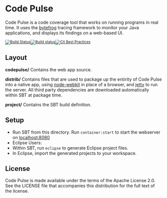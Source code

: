 # Code Pulse

Code Pulse is a code coverage tool that works on running programs in real time. It uses the [bytefrog](https://github.com/codedx/bytefrog) tracing framework to monitor your Java applications, and displays its findings on a web-based UI.

<sub>[![Build Status](https://travis-ci.org/codedx/codepulse.svg?branch=master)](https://travis-ci.org/codedx/codepulse)</sub><sub>[![Build status](https://ci.appveyor.com/api/projects/status/ifckp12pjgi96jxs?svg=true)](https://ci.appveyor.com/project/CodeDx/codepulse)</sub><sub>[![CII Best Practices](https://bestpractices.coreinfrastructure.org/projects/1760/badge)](https://bestpractices.coreinfrastructure.org/projects/1760)</sub>

## Layout

**codepulse/** Contains the web app source.

**distrib/** Contains files that are used to package up the entirity of Code Pulse into a native app, using [node-webkit](https://github.com/rogerwang/node-webkit) in place of a browser, and [jetty](http://www.eclipse.org/jetty/) to run the server. All third party dependencies are downloaded automatically within SBT at package time.

**project/** Contains the SBT build definition.

## Setup

 - Run SBT from this directory. Run `container:start` to start the webserver on [localhost:8080](http://localhost:8080)
 - Eclipse Users:
  - Within SBT, run `eclipse` to generate Eclipse project files.
  - In Eclipse, import the generated projects to your workspace.

## License

Code Pulse is made available under the terms of the Apache License 2.0. See the LICENSE file that accompanies this distribution for the full text of the license.
